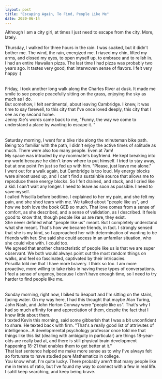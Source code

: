 ```yaml
---
layout: post
title: "Escaping Again, To Find, People Like Me"
date: 2020-06-14
---
```


Although I am a city girl, at times I just need to escape from the city. More, lately. <br/>
<br/>
Thursday, I walked for three hours in the rain. I was soaked, but it didn't bother me. The wind, the rain, energized me. I riased my chin, lifted my arms, and closed my eyes, to open myself up, to embrace and to relish in. <br/>
I had an entire Hawaiian pizza. The last time I had pizza was probably two years ago. It tastes very good, that interwoven sense of flavors. I felt very happy :) <br/>
<br/>
<br/>
Friday, I took another long walk along the Charles River at dusk. It made me smile to see people peacefully sitting on the grass, enjoying the sky as much as I do. <br/>
But somehow, I felt sentimental, about leaving Cambridge. I knew, it was time to say farewell, to this city that I've once loved deeply, this city that I see as my second home. <br/>
Jenny Xie's words came back to me, "Funny, the way we come to understand a place by wanting to escape it. " <br/>
<br/>
<br/>
Saturday morning, I went for a bike ride along the minuteman bike path. Being too familiar with the path, I didn't enjoy the active times of solitude as much. There were also too many people. Even at 7am! <br/>
My space was intruded by my roommate's boyfriend. He kept breaking into my world because he didn't know where to put himself. I tried to stay away, but at one point I'm just so fed up with him. "Please, just leave me alone." <br/>
I went out for a walk again, but Cambridge is too loud. My energy blocks were almost used up, and I can't find a sustainble source that allows me to reproduce these energy blocks. So I felt drained, and stuck, and I cried like a kid. I can't wait any longer. I need to leave as soon as possible. I need to save myself. <br/>
I called Priscilla before bedtime. I explained to her my pain, and she felt my pain, and she shed tears with me. We talked about "people like us", and how we both love the book GEB so much. That love comes from a sense of comfort, as she described, and a sense of validation, as I described. It feels good to know that, though people like us are rare, they exist. <br/>
She never defined what "people like us" meant. But I completely understand what she meant. That's how we became friends, in fact. I strongly sensed that she is my kind, so I approached her with determination of wanting to be friends with her. She said she could access in an unfamilar situation, who she could vibe with. I could too. <br/>
We agreed that another characteristic of people like us is that we are super observant. We both would always point out the most random things on walks, and feel so fascinated, captivated by their intricacies. <br/>
Priscilla told me that I have more bravery. I think so too. I am more proactive, more willing to take risks in having these types of conversations. <br/>
I feel a sense of urgency, because I don't have enough time, so I need to try harder to find people like me. <br/>
<br/>
<br/>
Sunday morning, right now, I biked to Seaport and I'm sitting on the stairs, facing water. On my way here, I had this thought that maybe Alan Turing, John Nash, and John Horton Conway were "people like us". That's why I had so much affinity for and appreciation of them, despite the fact that I know little about them. <br/>
I texted Kevin this morning, said some gibberish that I was a bit unconfident to share. He texted back with firm. "That's a really good list of attrivutes of intelligence...A developmental psychology professor once told me that things like this list (dealing with ambiguity in particular) are things 18-year-olds are really bad at, and there is still physical brain development happening 18-21 that enables them to get better at it." <br/>
That last sentence helped me make more sense as to why I've always felt so fortunate to have studied pure Mathematics in college.<br/>
You know what, I'm quite lucky. There probably aren't that many people like me in terms of ratio, but I've found my way to connect with a few in real life. <br/>
I sahll keep searching, and keep being brave. <br/>
